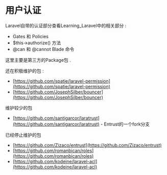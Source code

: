 # 用户认证

Laravel自带的认证部分查看Learning\_Laravel中的相关部分 :

* Gates 和 Policies
* $this-&gt;authorize\(\) 方法
* @can 和 @cannot Blade 命令

这里主要是第三方的Package包 .

还在积极维护的包 :

* [https://github.com/spatie/laravel-permission](https://github.com/spatie/laravel-permission)
* [https://github.com/JosephSilber/bouncer](https://github.com/JosephSilber/bouncer)

维护较少的包

* [https://github.com/santigarcor/laratrust](https://github.com/santigarcor/laratrust) - Entrust的一个fork分支

已经停止维护的包

* [https://github.com/Zizaco/entrust](https://github.com/Zizaco/entrust)
* [https://github.com/romanbican/roles](https://github.com/romanbican/roles)
* [https://github.com/kodeine/laravel-acl](https://github.com/kodeine/laravel-acl)



